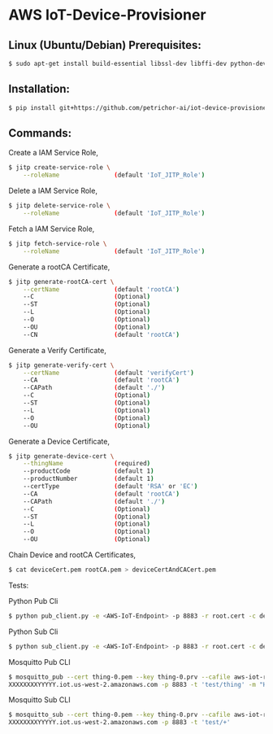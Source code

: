 # AWS IoT-Device-Provisioner


## Linux (Ubuntu/Debian) Prerequisites:

```bash
$ sudo apt-get install build-essential libssl-dev libffi-dev python-dev
```


## Installation:

```bash
$ pip install git+https://github.com/petrichor-ai/iot-device-provisioner.git
```


## Commands:

Create a IAM Service Role,
```bash
$ jitp create-service-role \
    --roleName               (default 'IoT_JITP_Role')
```

Delete a IAM Service Role,
```bash
$ jitp delete-service-role \
    --roleName               (default 'IoT_JITP_Role')
```

Fetch a IAM Service Role,
```bash
$ jitp fetch-service-role \
    --roleName               (default 'IoT_JITP_Role')
```

Generate a rootCA Certificate,
```bash
$ jitp generate-rootCA-cert \
    --certName               (default 'rootCA')
    --C                      (Optional)
    --ST                     (Optional)
    --L                      (Optional)
    --O                      (Optional)
    --OU                     (Optional)
    --CN                     (default 'rootCA')
```

Generate a Verify Certificate,
```bash
$ jitp generate-verify-cert \
    --certName               (default 'verifyCert')
    --CA                     (default 'rootCA')
    --CAPath                 (default './')
    --C                      (Optional)
    --ST                     (Optional)
    --L                      (Optional)
    --O                      (Optional)
    --OU                     (Optional)
```

Generate a Device Certificate,
```bash
$ jitp generate-device-cert \
    --thingName              (required)
    --productCode            (default 1)
    --productNumber          (default 1)
    --certType               (default 'RSA' or 'EC')
    --CA                     (default 'rootCA')
    --CAPath                 (default './')
    --C                      (Optional)
    --ST                     (Optional)
    --L                      (Optional)
    --O                      (Optional)
    --OU                     (Optional)
```

Chain Device and rootCA Certificates,
```bash
$ cat deviceCert.pem rootCA.pem > deviceCertAndCACert.pem
```


Tests:

Python Pub Cli
```bash
$ python pub_client.py -e <AWS-IoT-Endpoint> -p 8883 -r root.cert -c deviceCertAndCACert.pem -k deviceCert.key -n <thingName> -id <clientId>
```

Python Sub Cli
```bash
$ python sub_client.py -e <AWS-IoT-Endpoint> -p 8883 -r root.cert -c deviceCertAndCACert.pem -k deviceCert.key -n <thingName> -id <clientId>
```

Mosquitto Pub CLI
```bash
$ mosquitto_pub --cert thing-0.pem --key thing-0.prv --cafile aws-iot-rootCA.crt -h
XXXXXXXXYYYYY.iot.us-west-2.amazonaws.com -p 8883 -t 'test/thing' -m "Hello from Mosquitto"
```

Mosquitto Sub CLI
```bash
$ mosquitto_sub --cert thing-0.pem --key thing-0.prv --cafile aws-iot-rootCA.crt -h
XXXXXXXXYYYYY.iot.us-west-2.amazonaws.com -p 8883 -t 'test/+'
```
